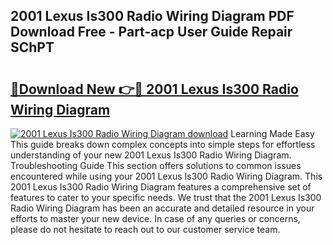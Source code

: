 ## 2001 Lexus Is300 Radio Wiring Diagram PDF Download Free - Part-acp User Guide Repair SChPT

# <h2><a href="http://dfnjizj.blite.top/?on=2001+Lexus+Is300+Radio+Wiring+Diagram">🔗Download New 👉🔴 2001 Lexus Is300 Radio Wiring Diagram</a></h2>

[![2001 Lexus Is300 Radio Wiring Diagram download](https://i.imgur.com/lujVjoI.png)](http://dfnjizj.blite.top/?on=2001+Lexus+Is300+Radio+Wiring+Diagram)
Learning Made Easy This guide breaks down complex concepts into simple steps for effortless understanding of your new 2001 Lexus Is300 Radio Wiring Diagram. Troubleshooting Guide This section offers solutions to common issues encountered while using your 2001 Lexus Is300 Radio Wiring Diagram. This 2001 Lexus Is300 Radio Wiring Diagram features a comprehensive set of features to cater to your specific needs. We trust that the 2001 Lexus Is300 Radio Wiring Diagram has been an accurate and detailed resource in your efforts to master your new device. In case of any queries or concerns, please do not hesitate to reach out to our customer service team.
